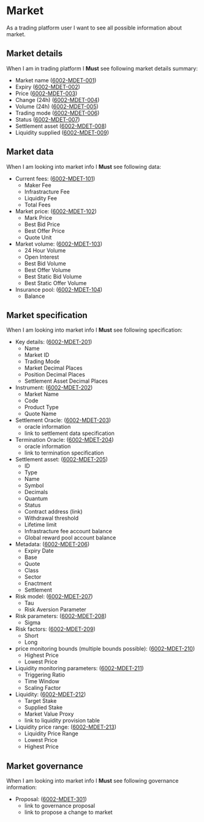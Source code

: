 # Market 

As a trading platform user I want to see all possible information about market.

## Market details

When I am in trading platform I **Must** see following market details summary:

- Market name (<a name="6002-MDET-001" href="#6002-MDET-001">6002-MDET-001</a>)
- Expiry (<a name="6002-MDET-002" href="#6002-MDET-002">6002-MDET-002</a>)
- Price (<a name="6002-MDET-003" href="#6002-MDET-003">6002-MDET-003</a>)
- Change (24h) (<a name="6002-MDET-004" href="#6002-MDET-004">6002-MDET-004</a>)
- Volume (24h) (<a name="6002-MDET-005" href="#6002-MDET-005">6002-MDET-005</a>)
- Trading mode (<a name="6002-MDET-006" href="#6002-MDET-006">6002-MDET-006</a>)
- Status (<a name="6002-MDET-007" href="#6002-MDET-007">6002-MDET-007</a>)
- Settlement asset (<a name="6002-MDET-008" href="#6002-MDET-008">6002-MDET-008</a>)
- Liquidity supplied (<a name="6002-MDET-009" href="#6002-MDET-009">6002-MDET-009</a>)

## Market data

When I am looking into market info I **Must** see following data:

- Current fees: (<a name="6002-MDET-101" href="#6002-MDET-101">6002-MDET-101</a>)
    - Maker Fee
    - Infrastracture Fee
    - Liquidity Fee
    - Total Fees
- Market price: (<a name="6002-MDET-102" href="#6002-MDET-102">6002-MDET-102</a>)
    - Mark Price
    - Best Bid Price
    - Best Offer Price
    - Quote Unit
- Market volume: (<a name="6002-MDET-103" href="#6002-MDET-103">6002-MDET-103</a>)
    - 24 Hour Volume
    - Open Interest
    - Best Bid Volume
    - Best Offer Volume
    - Best Static Bid Volume
    - Best Static Offer Volume
- Insurance pool: (<a name="6002-MDET-104" href="#6002-MDET-104">6002-MDET-104</a>)
    - Balance

## Market specification

When I am looking into market info I **Must** see following specification:

- Key details: (<a name="6002-MDET-201" href="#6002-MDET-201">6002-MDET-201</a>)
    - Name
    - Market ID
    - Trading Mode
    - Market Decimal Places
    - Position Decimal Places
    - Settlement Asset Decimal Places
- Instrument: (<a name="6002-MDET-202" href="#6002-MDET-202">6002-MDET-202</a>)
    - Market Name
    - Code
    - Product Type
    - Quote  Name
- Settlement Oracle: (<a name="6002-MDET-203" href="#6002-MDET-203">6002-MDET-203</a>)
    - oracle information
    - link to settlement data specification
- Termination Oracle: (<a name="6002-MDET-204" href="#6002-MDET-204">6002-MDET-204</a>)
    - oracle information
    - link to termination specification
- Settlement asset: (<a name="6002-MDET-205" href="#6002-MDET-205">6002-MDET-205</a>)
    - ID
    - Type
    - Name
    - Symbol
    - Decimals
    - Quantum
    - Status
    - Contract address (link)
    - Withdrawal threshold
    - Lifetime limit
    - Infrastracture fee account balance
    - Global reward pool account balance
- Metadata: (<a name="6002-MDET-206" href="#6002-MDET-206">6002-MDET-206</a>)
    - Expiry Date
    - Base
    - Quote
    - Class
    - Sector
    - Enactment
    - Settlement
- Risk model: (<a name="6002-MDET-207" href="#6002-MDET-207">6002-MDET-207</a>)
    - Tau
    - Risk Aversion Parameter
- Risk parameters: (<a name="6002-MDET-208" href="#6002-MDET-208">6002-MDET-208</a>)
    - Sigma
- Risk factors: (<a name="6002-MDET-209" href="#6002-MDET-209">6002-MDET-209</a>)
    - Short
    - Long
- price monitoring bounds (multiple bounds possible): (<a name="6002-MDET-210" href="#6002-MDET-210">6002-MDET-210</a>)
    - Highest Price
    - Lowest Price
- Liquidity monitoring parameters: (<a name="6002-MDET-211" href="#6002-MDET-211">6002-MDET-211</a>)
    - Triggering Ratio
    - Time Window
    - Scaling Factor
- Liquidity: (<a name="6002-MDET-212" href="#6002-MDET-212">6002-MDET-212</a>)
    - Target Stake
    - Supplied Stake
    - Market Value Proxy
    - link to liquidity provision table
- Liquidity price range: (<a name="6002-MDET-213" href="#6002-MDET-213">6002-MDET-213</a>)
    - Liquidity Price Range
    - Lowest Price
    - Highest Price

## Market governance

When I am looking into market info I **Must** see following governance information:

- Proposal: (<a name="6002-MDET-301" href="#6002-MDET-301">6002-MDET-301</a>)
    - link to governance proposal
    - link to propose a change to market
